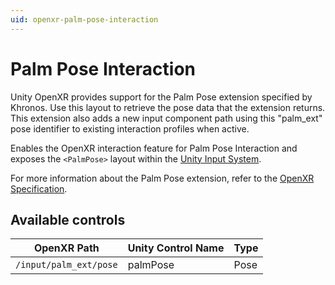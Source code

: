 ```yaml
---
uid: openxr-palm-pose-interaction
---
```

# Palm Pose Interaction

Unity OpenXR provides support for the Palm Pose extension specified by Khronos. Use this layout to retrieve the pose data that the extension returns. This extension also adds a new input component path using this "palm_ext" pose identifier to existing interaction profiles when active.

Enables the OpenXR interaction feature for Palm Pose Interaction and exposes the `<PalmPose>` layout within the [Unity Input System](https://docs.unity3d.com/Packages/com.unity.inputsystem@1.0/manual/).

For more information about the Palm Pose extension, refer to the [OpenXR Specification](https://registry.khronos.org/OpenXR/specs/1.0/html/xrspec.html#XR_EXT_palm_pose).

## Available controls

| OpenXR Path | Unity Control Name | Type |
|----|----|----|
| `/input/palm_ext/pose` | palmPose | Pose |
